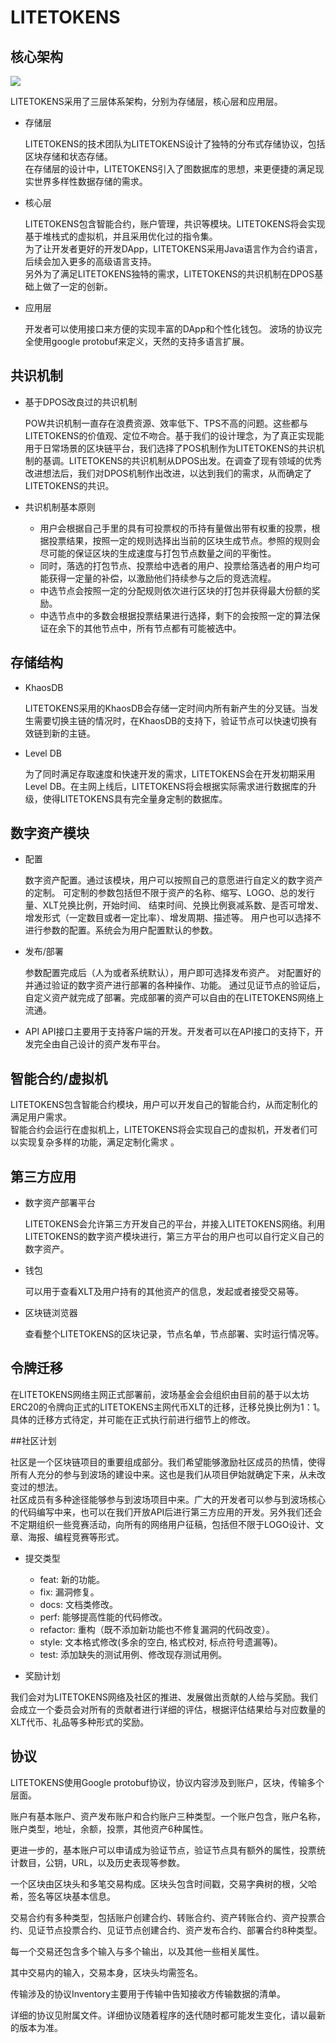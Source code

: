 # LITETOKENS

## 核心架构

![](https://raw.githubusercontent.com/ybhgenius/Documentation/master/images/Architecture.png)

LITETOKENS采用了三层体系架构，分别为存储层，核心层和应用层。

+ 存储层 

    LITETOKENS的技术团队为LITETOKENS设计了独特的分布式存储协议，包括区块存储和状态存储。  
    在存储层的设计中，LITETOKENS引入了图数据库的思想，来更便捷的满足现实世界多样性数据存储的需求。

+ 核心层

    LITETOKENS包含智能合约，账户管理，共识等模块。LITETOKENS将会实现基于堆栈式的虚拟机，并且采用优化过的指令集。  
    为了让开发者更好的开发DApp，LITETOKENS采用Java语言作为合约语言，后续会加入更多的高级语言支持。  
    另外为了满足LITETOKENS独特的需求，LITETOKENS的共识机制在DPOS基础上做了一定的创新。

+ 应用层
    
    开发者可以使用接口来方便的实现丰富的DApp和个性化钱包。
    波场的协议完全使用google protobuf来定义，天然的支持多语言扩展。

## 共识机制

+ 基于DPOS改良过的共识机制

    POW共识机制一直存在浪费资源、效率低下、TPS不高的问题。这些都与LITETOKENS的价值观、定位不吻合。基于我们的设计理念，为了真正实现能用于日常场景的区块链平台，我们选择了POS机制作为LITETOKENS的共识机制的基调。LITETOKENS的共识机制从DPOS出发。在调查了现有领域的优秀改进想法后，我们对DPOS机制作出改进，以达到我们的需求，从而确定了LITETOKENS的共识。

+ 共识机制基本原则
   
    + 用户会根据自己手里的具有可投票权的币持有量做出带有权重的投票，根据投票结果，按照一定的规则选择出当前的区块生成节点。参照的规则会尽可能的保证区块的生成速度与打包节点数量之间的平衡性。
    + 同时，落选的打包节点、投票给中选者的用户、投票给落选者的用户均可能获得一定量的补偿，以激励他们持续参与之后的竞选流程。
    + 中选节点会按照一定的分配规则依次进行区块的打包并获得最大份额的奖励。
    + 中选节点中的多数会根据投票结果进行选择，剩下的会按照一定的算法保证在余下的其他节点中，所有节点都有可能被选中。

## 存储结构

+ KhaosDB

    LITETOKENS采用的KhaosDB会存储一定时间内所有新产生的分叉链。当发生需要切换主链的情况时，在KhaosDB的支持下，验证节点可以快速切换有效链到新的主链。

+ Level DB

    为了同时满足存取速度和快速开发的需求，LITETOKENS会在开发初期采用Level DB。在主网上线后，LITETOKENS将会根据实际需求进行数据库的升级，使得LITETOKENS具有完全量身定制的数据库。

## 数字资产模块

+ 配置

    数字资产配置。通过该模块，用户可以按照自己的意愿进行自定义的数字资产的定制。
    可定制的参数包括但不限于资产的名称、缩写、LOGO、总的发行量、XLT兑换比例，开始时间、 结束时间、兑换比例衰减系数、是否可增发、增发形式（一定数目或者一定比率）、增发周期、描述等。
    用户也可以选择不进行参数的配置。系统会为用户配置默认的参数。

+ 发布/部署
    
    参数配置完成后（人为或者系统默认），用户即可选择发布资产。
    对配置好的并通过验证的数字资产进行部署的各种操作、功能。
    通过见证节点的验证后，自定义资产就完成了部署。完成部署的资产可以自由的在LITETOKENS网络上流通。

+ API
    API接口主要用于支持客户端的开发。开发者可以在API接口的支持下，开发完全由自己设计的资产发布平台。

## 智能合约/虚拟机

LITETOKENS包含智能合约模块，用户可以开发自己的智能合约，从而定制化的满足用户需求。  
智能合约会运行在虚拟机上，LITETOKENS将会实现自己的虚拟机，开发者们可以实现复杂多样的功能，满足定制化需求 。

## 第三方应用

+ 数字资产部署平台

    LITETOKENS会允许第三方开发自己的平台，并接入LITETOKENS网络。利用LITETOKENS的数字资产模块进行，第三方平台的用户也可以自行定义自己的数字资产。

+ 钱包
    
    可以用于查看XLT及用户持有的其他资产的信息，发起或者接受交易等。

+ 区块链浏览器
    
    查看整个LITETOKENS的区块记录，节点名单，节点部署、实时运行情况等。

## 令牌迁移

在LITETOKENS网络主网正式部署前，波场基金会会组织由目前的基于以太坊ERC20的令牌向正式的LITETOKENS主网代币XLT的迁移，迁移兑换比例为1：1。具体的迁移方式待定，并可能在正式执行前进行细节上的修改。

##社区计划

社区是一个区块链项目的重要组成部分。我们希望能够激励社区成员的热情，使得所有人充分的参与到波场的建设中来。这也是我们从项目伊始就确定下来，从未改变过的想法。  
社区成员有多种途径能够参与到波场项目中来。广大的开发者可以参与到波场核心的代码编写中来，也可以在我们开放API后进行第三方应用的开发。另外我们还会不定期组织一些竞赛活动，向所有的网络用户征稿，包括但不限于LOGO设计、文章、海报、编程竞赛等形式。

+ 提交类型
    
    + feat: 新的功能。
    + fix: 漏洞修复。
    + docs: 文档类修改。
    + perf: 能够提高性能的代码修改。
    + refactor: 重构（既不添加新功能也不修复漏洞的代码改变）。
    + style: 文本格式修改(多余的空白, 格式校对, 标点符号遗漏等)。
    + test: 添加缺失的测试用例、修改现存测试用例。

+ 奖励计划	

我们会对为LITETOKENS网络及社区的推进、发展做出贡献的人给与奖励。我们会成立一个委员会对所有的贡献者进行详细的评估，根据评估结果给与对应数量的XLT代币、礼品等多种形式的奖励。
	
## 协议

LITETOKENS使用Google protobuf协议，协议内容涉及到账户，区块，传输多个层面。

账户有基本账户、资产发布账户和合约账户三种类型。一个账户包含，账户名称，账户类型，地址，余额，投票，其他资产6种属性。

更进一步的，基本账户可以申请成为验证节点，验证节点具有额外的属性，投票统计数目，公钥，URL，以及历史表现等参数。

一个区块由区块头和多笔交易构成。区块头包含时间戳，交易字典树的根，父哈希，签名等区块基本信息。

交易合约有多种类型，包括账户创建合约、转账合约、资产转账合约、资产投票合约、见证节点投票合约、见证节点创建合约、资产发布合约、部署合约8种类型。

每一个交易还包含多个输入与多个输出，以及其他一些相关属性。

其中交易内的输入，交易本身，区块头均需签名。

传输涉及的协议Inventory主要用于传输中告知接收方传输数据的清单。

详细的协议见附属文件。详细协议随着程序的迭代随时都可能发生变化，请以最新的版本为准。

